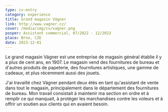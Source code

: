 ```yaml
---
type: cv-entry
category: experience
title: Grand magasin Vágner
link: http://www.vagner.cz/
cover: /media/img/cv/vagner.png
posper: Assistant commercial, 07/2022 - 12/2023
place: Brno, CZE
date: 2023-12-01
---
```

Le grand magasin Vágner est une entreprise de magasin général établie il y a plus de cent ans, en 1907. Le magasin vend des fournitures de bureau et d'autres produits de papeterie, des fournitures artistiques, une gamme de cadeaux, et plus récemment aussi des jouets.

J'ai travaillé chez Vágner pendant deux étés en tant qu'assistant de vente dans tout le magasin, principalement dans le département des fournitures de bureau. Mon travail consistait à maintenir ma section en ordre et à remplir ce qui manquait, à protéger les marchandises contre les voleurs et à offrir un soutien aux clients qui en avaient besoin.